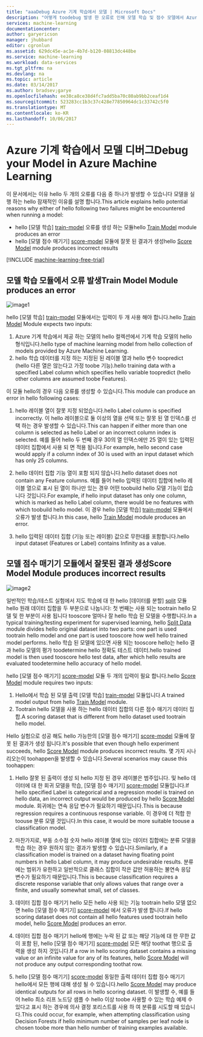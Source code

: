 ```yaml
---
title: "aaaDebug Azure 기계 학습에서 모델 | Microsoft Docs"
description: "어떻게 toodebug 발생 한 오류로 인해 모델 학습 및 점수 모델에서 Azure 기계 학습의 모듈입니다."
services: machine-learning
documentationcenter: 
author: garyericson
manager: jhubbard
editor: cgronlun
ms.assetid: 629dc45e-ac1e-4b7d-b120-08813dc448be
ms.service: machine-learning
ms.workload: data-services
ms.tgt_pltfrm: na
ms.devlang: na
ms.topic: article
ms.date: 03/14/2017
ms.author: bradsev;garye
ms.openlocfilehash: ee38ca8ce38d4fc7add5ba70c80ab9bb2ceaf1d4
ms.sourcegitcommit: 523283cc1b3c37c428e77850964dc1c33742c5f0
ms.translationtype: MT
ms.contentlocale: ko-KR
ms.lasthandoff: 10/06/2017
---
```

# <a name="debug-your-model-in-azure-machine-learning"></a><span data-ttu-id="bed78-103">Azure 기계 학습에서 모델 디버그</span><span class="sxs-lookup"><span data-stu-id="bed78-103">Debug your Model in Azure Machine Learning</span></span>

<span data-ttu-id="bed78-104">이 문서에서는 이유 hello 두 개의 오류를 다음 중 하나가 발생할 수 있습니다 모델을 실행 하는 hello 잠재적인 이유를 설명 합니다.</span><span class="sxs-lookup"><span data-stu-id="bed78-104">This article explains hello potential reasons why either of hello following two failures might be encountered when running a model:</span></span>

* <span data-ttu-id="bed78-105">hello [모델 학습] [ train-model] 오류를 생성 하는 모듈</span><span class="sxs-lookup"><span data-stu-id="bed78-105">hello [Train Model][train-model] module produces an error</span></span> 
* <span data-ttu-id="bed78-106">hello [모델 점수 매기기] [ score-model] 모듈에 잘못 된 결과가 생성</span><span class="sxs-lookup"><span data-stu-id="bed78-106">hello [Score Model][score-model] module produces incorrect results</span></span> 

[!INCLUDE [machine-learning-free-trial](../../includes/machine-learning-free-trial.md)]

## <a name="train-model-module-produces-an-error"></a><span data-ttu-id="bed78-107">모델 학습 모듈에서 오류 발생</span><span class="sxs-lookup"><span data-stu-id="bed78-107">Train Model Module produces an error</span></span>

![image1](./media/machine-learning-debug-models/train_model-1.png)

<span data-ttu-id="bed78-109">hello [모델 학습] [ train-model] 모듈에서는 입력이 두 개 사용 해야 합니다.</span><span class="sxs-lookup"><span data-stu-id="bed78-109">hello [Train Model][train-model] Module expects two inputs:</span></span>

1. <span data-ttu-id="bed78-110">Azure 기계 학습에서 제공 하는 모델의 hello 컬렉션에서 기계 학습 모델의 hello 형식입니다.</span><span class="sxs-lookup"><span data-stu-id="bed78-110">hello type of machine learning model from hello collection of models provided by Azure Machine Learning.</span></span>
2. <span data-ttu-id="bed78-111">hello 학습 데이터를 지정 하는 지정된 된 레이블 열과 hello 변수 toopredict (hello 다른 열은 않는다고 가정 toobe 기능).</span><span class="sxs-lookup"><span data-stu-id="bed78-111">hello training data with a specified Label column which specifies hello variable toopredict (hello other columns are assumed toobe Features).</span></span>

<span data-ttu-id="bed78-112">이 모듈 hello의 경우 다음 오류를 생성할 수 있습니다.</span><span class="sxs-lookup"><span data-stu-id="bed78-112">This module can produce an error in hello following cases:</span></span>

1. <span data-ttu-id="bed78-113">hello 레이블 열이 잘못 지정 되었습니다.</span><span class="sxs-lookup"><span data-stu-id="bed78-113">hello Label column is specified incorrectly.</span></span> <span data-ttu-id="bed78-114">이 hello 레이블으로 둘 이상의 열을 선택 또는 잘못 된 열 인덱스를 선택 하는 경우 발생할 수 있습니다.</span><span class="sxs-lookup"><span data-stu-id="bed78-114">This can happen if either more than one column is selected as hello Label or an incorrect column index is selected.</span></span> <span data-ttu-id="bed78-115">예를 들어 hello 두 번째 경우 30의 열 인덱스에만 25 열이 있는 입력된 데이터 집합에서 사용 되 면 적용 됩니다.</span><span class="sxs-lookup"><span data-stu-id="bed78-115">For example, hello second case would apply if a column index of 30 is used with an input dataset which has only 25 columns.</span></span>

2. <span data-ttu-id="bed78-116">hello 데이터 집합 기능 열이 포함 되지 않습니다.</span><span class="sxs-lookup"><span data-stu-id="bed78-116">hello dataset does not contain any Feature columns.</span></span> <span data-ttu-id="bed78-117">예를 들어 hello 입력된 데이터 집합에 hello 레이블 열으로 표시 된 열이 하나만 있는 경우 어떤 toobuild hello 모델 기능이 없습니다 것입니다.</span><span class="sxs-lookup"><span data-stu-id="bed78-117">For example, if hello input dataset has only one column, which is marked as hello Label column, there would be no features with which toobuild hello model.</span></span> <span data-ttu-id="bed78-118">이 경우 hello [모델 학습] [ train-model] 모듈에서 오류가 발생 합니다.</span><span class="sxs-lookup"><span data-stu-id="bed78-118">In this case, hello [Train Model][train-model] module produces an error.</span></span>

3. <span data-ttu-id="bed78-119">hello 입력된 데이터 집합 (기능 또는 레이블) 값으로 무한대를 포함합니다.</span><span class="sxs-lookup"><span data-stu-id="bed78-119">hello input dataset (Features or Label) contains Infinity as a value.</span></span>

## <a name="score-model-module-produces-incorrect-results"></a><span data-ttu-id="bed78-120">모델 점수 매기기 모듈에서 잘못된 결과 생성</span><span class="sxs-lookup"><span data-stu-id="bed78-120">Score Model Module produces incorrect results</span></span>

![image2](./media/machine-learning-debug-models/train_test-2.png)

<span data-ttu-id="bed78-122">일반적인 학습/테스트 실험에서 지도 학습에 대 한 hello [데이터를 분할] [ split] 모듈 hello 원래 데이터 집합을 두 부분으로 나눕니다: 첫 번째는 사용 되는 tootrain hello 모델 및 한 부분이 사용 됩니다 tooscore 얼마나 잘 hello 학습 된 모델을 수행합니다.</span><span class="sxs-lookup"><span data-stu-id="bed78-122">In a typical training/testing experiment for supervised learning, hello [Split Data][split] module divides hello original dataset into two parts: one part is used tootrain hello model and one part is used tooscore how well hello trained model performs.</span></span> <span data-ttu-id="bed78-123">hello 학습 된 모델에 있으면 사용 되는 tooscore hello는 hello 결과 hello 모델의 평가 toodetermine hello 정확도 테스트 데이터.</span><span class="sxs-lookup"><span data-stu-id="bed78-123">hello trained model is then used tooscore hello test data, after which hello results are evaluated toodetermine hello accuracy of hello model.</span></span>

<span data-ttu-id="bed78-124">hello [모델 점수 매기기] [ score-model] 모듈 두 개의 입력이 필요 합니다.</span><span class="sxs-lookup"><span data-stu-id="bed78-124">hello [Score Model][score-model] module requires two inputs:</span></span>

1. <span data-ttu-id="bed78-125">Hello에서 학습 된 모델 출력 [모델 학습] [ train-model] 모듈입니다.</span><span class="sxs-lookup"><span data-stu-id="bed78-125">A trained model output from hello [Train Model][train-model] module.</span></span>
2. <span data-ttu-id="bed78-126">Tootrain hello 모델을 사용 하는 hello 데이터 집합의 다른 점수 매기기 데이터 집합.</span><span class="sxs-lookup"><span data-stu-id="bed78-126">A scoring dataset that is different from hello dataset used tootrain hello model.</span></span>

<span data-ttu-id="bed78-127">Hello 실험으로 성공 해도 hello 가능한의 [모델 점수 매기기] [ score-model] 모듈에 잘못 된 결과가 생성 됩니다.</span><span class="sxs-lookup"><span data-stu-id="bed78-127">It's possible that even though hello experiment succeeds, hello [Score Model][score-model] module produces incorrect results.</span></span> <span data-ttu-id="bed78-128">몇 가지 시나리오는이 toohappen을 발생할 수 있습니다.</span><span class="sxs-lookup"><span data-stu-id="bed78-128">Several scenarios may cause this toohappen:</span></span>

1. <span data-ttu-id="bed78-129">Hello 잘못 된 출력이 생성 되 hello 지정 된 경우 레이블은 범주입니다. 및 hello 데이터에 대 한 회귀 모델을 학습, [모델 점수 매기기] [ score-model] 모듈입니다.</span><span class="sxs-lookup"><span data-stu-id="bed78-129">If hello specified Label is categorical and a regression model is trained on hello data, an incorrect output would be produced by hello [Score Model][score-model] module.</span></span> <span data-ttu-id="bed78-130">회귀에는 연속 응답 변수가 필요하기 때문입니다.</span><span class="sxs-lookup"><span data-stu-id="bed78-130">This is because regression requires a continuous response variable.</span></span> <span data-ttu-id="bed78-131">이 경우에 더 적합 한 toouse 분류 모델 것입니다.</span><span class="sxs-lookup"><span data-stu-id="bed78-131">In this case, it would be more suitable toouse a classification model.</span></span> 

2. <span data-ttu-id="bed78-132">마찬가지로, 부동 소수점 숫자 hello 레이블 열에 있는 데이터 집합에는 분류 모델을 학습 하는 경우 원하지 않는 결과가 발생할 수 있습니다.</span><span class="sxs-lookup"><span data-stu-id="bed78-132">Similarly, if a classification model is trained on a dataset having floating point numbers in hello Label column, it may produce undesirable results.</span></span> <span data-ttu-id="bed78-133">분류에는 범위가 유한하고 일반적으로 클래스 집합이 작은 값만 허용하는 불연속 응답 변수가 필요하기 때문입니다.</span><span class="sxs-lookup"><span data-stu-id="bed78-133">This is because classification requires a discrete response variable that only allows values that range over a finite, and usually somewhat small, set of classes.</span></span>

3. <span data-ttu-id="bed78-134">데이터 집합 점수 매기기 hello 모든 hello 사용 되는 기능 tootrain hello 모델 없으면 hello [모델 점수 매기기] [ score-model] 에서 오류가 발생 합니다.</span><span class="sxs-lookup"><span data-stu-id="bed78-134">If hello scoring dataset does not contain all hello features used tootrain hello model, hello [Score Model][score-model] produces an error.</span></span>

4. <span data-ttu-id="bed78-135">데이터 집합 점수 매기기 hello에 행에는 누락 된 값 또는 해당 기능에 대 한 무한 값이 포함 된, hello [모델 점수 매기기] [ score-model] 모든 해당 toothat 행으로 출력을 생성 하지 것입니다.</span><span class="sxs-lookup"><span data-stu-id="bed78-135">If a row in hello scoring dataset contains a missing value or an infinite value for any of its features, hello [Score Model][score-model] will not produce any output corresponding toothat row.</span></span>

5. <span data-ttu-id="bed78-136">hello [모델 점수 매기기] [ score-model] 동일한 출력 데이터 집합 점수 매기기 hello에서 모든 행에 대해 생성 될 수 있습니다.</span><span class="sxs-lookup"><span data-stu-id="bed78-136">hello [Score Model][score-model] may produce identical outputs for all rows in hello scoring dataset.</span></span> <span data-ttu-id="bed78-137">이 발생할 수, 예를 들어 hello 최소 리프 노드당 샘플 수 hello 이상 toobe 사용할 수 있는 학습 예제 수 있다고 표시 하는 경우에 의사 결정 포리스트를 사용 하 여 분류를 시도할 때 있습니다.</span><span class="sxs-lookup"><span data-stu-id="bed78-137">This could occur, for example, when attempting classification using Decision Forests if hello minimum number of samples per leaf node is chosen toobe more than hello number of training examples available.</span></span>

<!-- Module References -->
[score-model]: https://msdn.microsoft.com/library/azure/401b4f92-e724-4d5a-be81-d5b0ff9bdb33/
[split]: https://msdn.microsoft.com/library/azure/70530644-c97a-4ab6-85f7-88bf30a8be5f/
[train-model]: https://msdn.microsoft.com/library/azure/5cc7053e-aa30-450d-96c0-dae4be720977/

